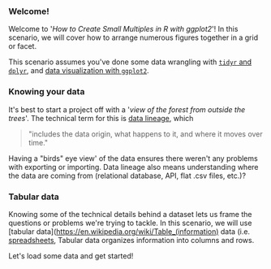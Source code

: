 ### Welcome!

Welcome to '*How to Create Small Multiples in R with ggplot2*'! In this scenario, we will cover how to arrange numerous figures together in a grid or facet.

This scenario assumes you've done some data wrangling with [`tidyr` and `dplyr`](https://katacoda.com/orm-mfrigaard/scenarios/01-format-shape-data), and [data visualization with `ggplot2`](https://www.katacoda.com/orm-mfrigaard/scenarios/02-intro-ggplot2).

### Knowing your data

It's best to start a project off with a '*view of the forest from outside the trees*'. The technical term for this is [data lineage](https://en.wikipedia.org/wiki/Data_lineage#), which

> "includes the data origin, what happens to it, and where it moves over time."

Having a "birds" eye view' of the data ensures there weren't any problems with exporting or importing. Data lineage also means understanding where the data are coming from (relational database, API, flat .csv files, etc.)?

### Tabular data

Knowing some of the technical details behind a dataset lets us frame the questions or problems we're trying to tackle. In this scenario, we will use [tabular data](https://en.wikipedia.org/wiki/Table_(information) data (i.e. [spreadsheets](https://en.wikipedia.org/wiki/Spreadsheet), Tabular data organizes information into columns and rows.

Let's load some data and get started!

